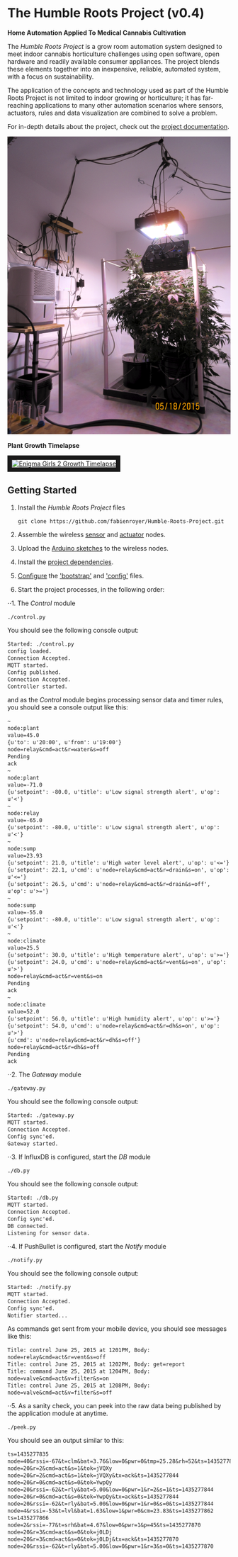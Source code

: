 # The Humble Roots Project (v0.4)
**Home Automation Applied To Medical Cannabis Cultivation**

The *Humble Roots Project* is a grow room automation system designed to meet indoor cannabis horticulture
challenges using open software, open hardware and readily available consumer appliances. The project
blends these elements together into an inexpensive, reliable, automated system, with a focus
on sustainability.

The application of the concepts and technology used as part of the Humble Roots Project is not limited
to indoor growing or horticulture; it has far-reaching applications to many other automation scenarios
where sensors, actuators, rules and data visualization are combined to solve a problem.

For in-depth details about the project, check out the [project documentation](./docs/HumbleRootsProject.pdf).

![Humble Roots Lab](./docs/humbleroots.png "Humble Roots Lab")

**Plant Growth Timelapse**

<a href="http://www.youtube.com/watch?feature=player_embedded&v=OL0RneAysnU
" target="_blank"><img src="http://img.youtube.com/vi/OL0RneAysnU/0.jpg" 
alt="Enigma Girls 2 Growth Timelapse" width="240" height="180" border="10" /></a>

## Getting Started

1. Install the *Humble Roots Project* files

	```
	git clone https://github.com/fabienroyer/Humble-Roots-Project.git
	```
2. Assemble the wireless [sensor](./arduino/README.md) and [actuator](./hardware/README.md) nodes.
3. Upload the [Arduino sketches](./arduino/README.md) to the wireless nodes.
4. Install the [project dependencies](./dependencies.md).
5. [Configure](./config/README.md) the ['bootstrap'](./config/bootstrap.json.template) and ['config'](./config/config.json.template) files.
6. Start the project processes, in the following order:

⋅⋅1. The *Control* module

```
./control.py
```

You should see the following console output:

```
Started: ./control.py
config loaded.
Connection Accepted.
MQTT started.
Config published.
Connection Accepted.
Controller started.
```

and as the *Control* module begins processing sensor data and timer rules, you should see a console output like this:

```
~
node:plant
value=45.0
{u'to': u'20:00', u'from': u'19:00'}
node=relay&cmd=act&r=water&s=off
Pending
ack
~
node:plant
value=-71.0
{u'setpoint': -80.0, u'title': u'Low signal strength alert', u'op': u'<'}
~
node:relay
value=-65.0
{u'setpoint': -80.0, u'title': u'Low signal strength alert', u'op': u'<'}
~
node:sump
value=23.93
{u'setpoint': 21.0, u'title': u'High water level alert', u'op': u'<='}
{u'setpoint': 22.1, u'cmd': u'node=relay&cmd=act&r=drain&s=on', u'op': u'<='}
{u'setpoint': 26.5, u'cmd': u'node=relay&cmd=act&r=drain&s=off', u'op': u'>='}
~
node:sump
value=-55.0
{u'setpoint': -80.0, u'title': u'Low signal strength alert', u'op': u'<'}
~
node:climate
value=25.5
{u'setpoint': 30.0, u'title': u'High temperature alert', u'op': u'>='}
{u'setpoint': 24.0, u'cmd': u'node=relay&cmd=act&r=vent&s=on', u'op': u'>'}
node=relay&cmd=act&r=vent&s=on
Pending
ack
~
node:climate
value=52.0
{u'setpoint': 56.0, u'title': u'High humidity alert', u'op': u'>='}
{u'setpoint': 54.0, u'cmd': u'node=relay&cmd=act&r=dh&s=on', u'op': u'>'}
{u'cmd': u'node=relay&cmd=act&r=dh&s=off'}
node=relay&cmd=act&r=dh&s=off
Pending
ack
```

⋅⋅2. The *Gateway* module

```
./gateway.py
```

You should see the following console output:

```
Started: ./gateway.py
MQTT started.
Connection Accepted.
Config sync'ed.
Gateway started.
```

⋅⋅3. If InfluxDB is configured, start the *DB* module

```
./db.py
```

You should see the following console output:

```
Started: ./db.py
MQTT started.
Connection Accepted.
Config sync'ed.
DB connected.
Listening for sensor data.
```

⋅⋅4. If PushBullet is configured, start the *Notify* module

```
./notify.py
```

You should see the following console output:

```
Started: ./notify.py
MQTT started.
Connection Accepted.
Config sync'ed.
Notifier started...
```

As commands get sent from your mobile device, you should see messages like this:

```
Title: control June 25, 2015 at 1201PM, Body: node=relay&cmd=act&r=vent&s=off
Title: control June 25, 2015 at 1202PM, Body: get=report
Title: command June 25, 2015 at 1204PM, Body: node=valve&cmd=act&v=filter&s=on
Title: control June 25, 2015 at 1208PM, Body: node=valve&cmd=act&v=filter&s=off
```

⋅⋅5. As a sanity check, you can peek into the raw data being published by the application module at anytime.

```
./peek.py
```

You should see an output similar to this:

```
ts=1435277835
node=40&rssi=-67&t=clm&bat=3.76&low=0&pwr=0&tmp=25.28&rh=52&ts=1435277844
node=20&r=2&cmd=act&s=1&tok=jVQXy
node=20&r=2&cmd=act&s=1&tok=jVQXy&tx=ack&ts=1435277844
node=20&r=0&cmd=act&s=0&tok=YwpQy
node=20&rssi=-62&t=rly&bat=5.00&low=0&pwr=1&r=2&s=1&ts=1435277844
node=20&r=0&cmd=act&s=0&tok=YwpQy&tx=ack&ts=1435277844
node=20&rssi=-62&t=rly&bat=5.00&low=0&pwr=1&r=0&s=0&ts=1435277844
node=4&rssi=-53&t=lvl&bat=1.63&low=1&pwr=0&cm=23.83&ts=1435277862
ts=1435277866
node=2&rssi=-77&t=srh&bat=4.67&low=0&pwr=1&p=45&ts=1435277870
node=20&r=3&cmd=act&s=0&tok=j0LDj
node=20&r=3&cmd=act&s=0&tok=j0LDj&tx=ack&ts=1435277870
node=20&rssi=-62&t=rly&bat=5.00&low=0&pwr=1&r=3&s=0&ts=1435277870
```


